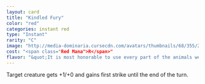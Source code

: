 ```yaml
---
layout: card
title: "Kindled Fury"
color: "red"
categories: instant red
type: "Instant"
rarity: "C"
image: "http://media-dominaria.cursecdn.com/avatars/thumbnails/68/355/200/283/635618440445187732.png"
cost: "<span class="Red Mana">R</span>"
flavor: "&quot;It is most honorable to use every part of the animals we kill... especially if we use them to annihilate our enemies.&quot; - Surrak, the Hunt Caller"
---
```


Target creature gets +1/+0 and gains first strike until the end of the turn.
